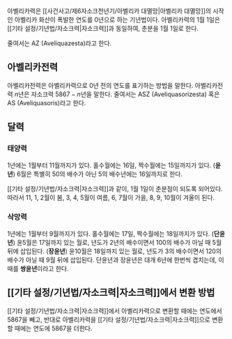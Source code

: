 아벨리카력은 [[사건사고/제6자소크천년기/아벨리카 대멸망|아벨리카 대멸망]]의 시작인 아벨리카 화산이 폭발한 연도를 0년으로 하는 기년법이다. 아벨리카력의 1월 1일은 [[기타 설정/기년법/자소크력|자소크력]]과 동일하여, 춘분을 1월 1일로 한다.

줄여서는 AZ (Aveliquazesta)라고 한다.

## 아벨리카전력

아벨리카전력은 아벨리카력으로 0년 전의 연도를 표기하는 방법을 말한다. 아벨리카전력 $n$년은 자소크력 $5867 - n$년을 말한다. 줄여서는 ASZ (Aveliquasorizesta) 혹은 AS (Aveliquasoris)라고 한다.
## 달력

### 태양력

1년에는 1월부터 11월까지가 있다. 홀수월에는 16일, 짝수월에는 15일까지가 있다. (**윤년**) 6월은 특별히 50의 배수가 아닌 5의 배수년에는 16일까지로 한다.

[[기타 설정/기년법/자소크력|자소크력]]과 같이, 1월 1일이 춘분점이 되도록 되어있다. 따라서 11, 1, 2월이 봄, 3, 4, 5월이 여름, 6, 7월이 가을, 8, 9, 10월이 겨울이 된다.

### 삭망력

1년에는 1월부터 9월까지가 있다. 홀수월에는 17일, 짝수월에는 18일까지가 있다. (**단윤년**) 윤5월은 17일까지 있는 월로, 년도가 2년의 배수이면서 100의 배수가 아닐 때 5월 뒤에 삽입된다. (**장윤년**) 윤10월은 18일까지 있는 월로, 년도가 3의 배수이면서 120의 배수가 아닐 때 9월 뒤에 삽입된다. 단윤년과 장윤년은 대개 6년에 한번씩 겹치는데, 이때를 **쌍윤년**이라고 한다.

## [[기타 설정/기년법/자소크력|자소크력]]에서 변환 방법
[[기타 설정/기년법/자소크력|자소크력]]에서 아벨리카력으로 변환할 때에는 연도에서 5867을 빼고, 반대로 아벨리카력을 [[기타 설정/기년법/자소크력|자소크력]]으로 변환할 때에는 연도에 5867을 더한다.
